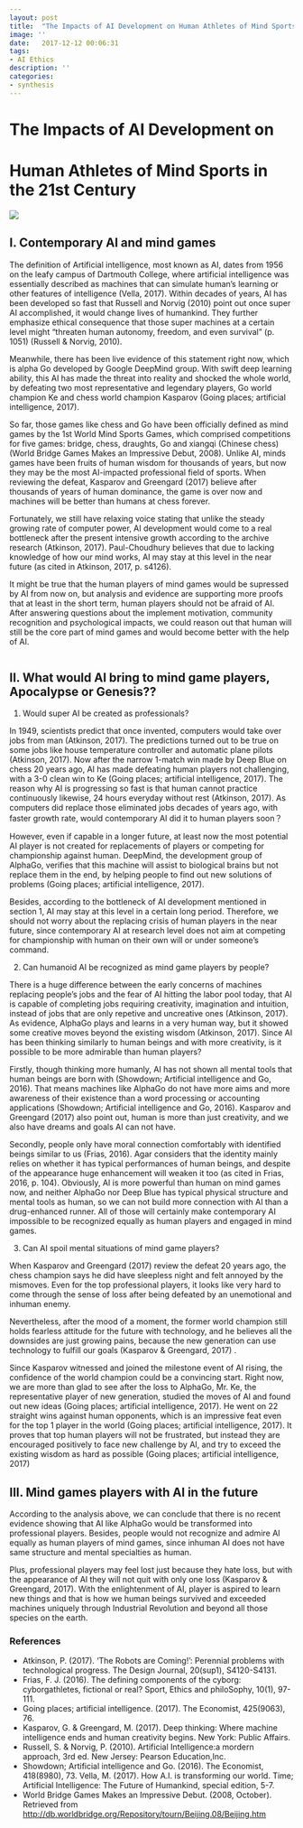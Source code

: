 ```yaml
---
layout: post
title:  "The Impacts of AI Development on Human Athletes of Mind Sports in the 21st Century"
image: ''
date:   2017-12-12 00:06:31
tags:
- AI Ethics
description: ''
categories:
- synthesis
---
```

# The Impacts of AI Development on 
# Human Athletes of Mind Sports in the 21st Century

<img src="http://cdn1.tnwcdn.com/wp-content/blogs.dir/1/files/2016/02/raw.gif">

## I.	Contemporary AI and mind games

The definition of Artificial intelligence, most known as AI, dates from 1956 on the leafy campus of Dartmouth College, where artificial intelligence was essentially described as machines that can simulate human’s learning or other features of intelligence (Vella, 2017).  Within decades of years, AI has been developed so fast that Russell and Norvig (2010) point out once super AI accomplished, it would change lives of humankind. They further emphasize ethical consequence that those super machines at a certain level might “threaten human autonomy, freedom, and even survival” (p. 1051) (Russell & Norvig, 2010).

Meanwhile, there has been live evidence of this statement right now, which is alpha Go developed by Google DeepMind group. With swift deep learning ability, this AI has made the threat into reality and shocked the whole world, by defeating two most representative and legendary players, Go world champion Ke and chess world champion Kasparov (Going places; artificial intelligence, 2017). 

So far, those games like chess and Go have been officially defined as mind games by the 1st World Mind Sports Games, which comprised competitions for five games: bridge, chess, draughts, Go and xiangqi (Chinese chess) (World Bridge Games Makes an Impressive Debut, 2008). Unlike AI, minds games have been fruits of human wisdom for thousands of years, but now they may be the most AI-impacted professional field of sports. When reviewing the defeat, Kasparov and Greengard (2017) believe after thousands of years of human dominance, the game is over now and machines will be better than humans at chess forever. 
	
Fortunately, we still have relaxing voice stating that unlike the steady growing rate of computer power, AI development would come to a real bottleneck after the present intensive growth according to the archive research (Atkinson, 2017). Paul-Choudhury believes that due to lacking knowledge of how our mind works, AI may stay at this level in the near future (as cited in Atkinson, 2017, p. s4126).

It might be true that the human players of mind games would be supressed by AI from now on, but analysis and evidence are supporting more proofs that at least in the short term, human players should not be afraid of AI. After answering questions about the implement motivation, community recognition and psychological impacts, we could reason out that human will still be the core part of mind games and would become better with the help of AI.    

<img src="https://octodex.github.com/images/codercat.jpg" alt="">

## II.	What would AI bring to mind game players, Apocalypse or Genesis??

1. 	Would super AI be created as professionals?

In 1949, scientists predict that once invented, computers would take over jobs from man (Atkinson, 2017). The predictions turned out to be true on some jobs like house temperature controller and automatic plane pilots (Atkinson, 2017). Now after the narrow 1-match win made by Deep Blue on chess 20 years ago, AI has made defeating human players not challenging, with a 3-0 clean win to Ke (Going places; artificial intelligence, 2017). The reason why AI is progressing so fast is that human cannot practice continuously likewise, 24 hours everyday without rest (Atkinson, 2017). As computers did replace those eliminated jobs decades of years ago, with faster growth rate, would contemporary AI did it to human players soon？ 

However, even if capable in a longer future, at least now the most potential AI player is not created for replacements of players or competing for championship against human. DeepMind, the development group of AlphaGo, verifies that this machine will assist to biological brains but not replace them in the end, by helping people to find out new solutions of problems (Going places; artificial intelligence, 2017). 

Besides, according to the bottleneck of AI development mentioned in section 1, AI may stay at this level in a certain long period. Therefore, we should not worry about the replacing crisis of human players in the near future, since contemporary AI at research level does not aim at competing for championship with human on their own will or under someone’s command. 

2.	 Can humanoid AI be recognized as mind game players by people?

There is a huge difference between the early concerns of machines replacing people’s jobs and the fear of AI hitting the labor pool today, that AI is capable of completing jobs requiring creativity, imagination and intuition, instead of jobs that are only repetive and uncreative ones (Atkinson, 2017). As evidence, AlphaGo plays and learns in a very human way, but it showed some creative moves beyond the existing wisdom (Atkinson, 2017). Since AI has been thinking similarly to human beings and with more creativity, is it possible to be more admirable than human players?

Firstly, though thinking more humanly, AI has not shown all mental tools that human beings are born with (Showdown; Artificial intelligence and Go, 2016). That means machines like AlphaGo do not have more aims and more awareness of their existence than a word processing or accounting applications (Showdown; Artificial intelligence and Go, 2016). Kasparov and Greengard (2017) also point out, human is more than just creativity, and we also have dreams and goals AI can not have. 

Secondly, people only have moral connection comfortably with identified beings similar to us (Frias, 2016). Agar considers that the identity mainly relies on whether it has typical performances of human beings, and despite of the appearance huge enhancement will weaken it too (as cited in Frias, 2016, p. 104). Obviously, AI is more powerful than human on mind games now, and neither AlphaGo nor Deep Blue has typical physical structure and mental tools as human, so we can not build more connection with AI than a drug-enhanced runner. All of those will certainly make contemporary AI impossible to be recognized equally as human players and engaged in mind games.

3.	Can AI spoil mental situations of mind game players?

When Kasparov and Greengard (2017) review the defeat 20 years ago, the chess champion says he did have sleepless night and felt annoyed by the mismoves. Even for the top professional players, it looks like very hard to come through the sense of loss after being defeated by an unemotional and inhuman enemy.

Nevertheless, after the mood of a moment, the former world champion still holds fearless attitude for the future with technology, and he believes all the downsides are just growing pains, because the new generation can use technology to fulfill our goals (Kasparov & Greengard, 2017) . 

Since Kasparov witnessed and joined the milestone event of AI rising, the confidence of the world champion could be a convincing start. Right now, we are more than glad to see after the loss to AlphaGo, Mr. Ke, the representative player of new generation, studied the moves of AI and found out new ideas (Going places; artificial intelligence, 2017). He went on 22 straight wins against human opponents, which is an impressive feat even for the top 1 player in the world (Going places; artificial intelligence, 2017). It proves that top human players will not be frustrated, but instead they are encouraged positively to face new challenge by AI, and try to exceed the existing wisdom as hard as possible (Going places; artificial intelligence, 2017)

## III.	Mind games players with AI in the future

According to the analysis above, we can conclude that there is no recent evidence showing that AI like AlphaGo would be transformed into professional players. Besides, people would not recognize and admire AI equally as human players of mind games, since inhuman AI does not have same structure and mental specialties as human. 

Plus, professional players may feel lost just because they hate loss, but with the appearance of AI they will not quit with only one loss (Kasparov & Greengard, 2017). With the enlightenment of AI, player is aspired to learn new things and that is how we human beings survived and exceeded machines uniquely through Industrial Revolution and beyond all those species on the earth.

### References
* Atkinson, P. (2017). ‘The Robots are Coming!’: Perennial problems with technological progress. The Design Journal, 20(sup1), S4120-S4131. 
* Frias, F. J. (2016). The defining components of the cyborg: cyborgathletes, fictional or real? Sport, Ethics and philoSophy, 10(1), 97-111.
* Going places; artificial intelligence. (2017). The Economist, 425(9063), 76.
* Kasparov, G. & Greengard, M. (2017). Deep thinking: Where machine intelligence ends and human creativity begins. New York: Public Affairs.
* Russell, S. & Norvig, P. (2010). Artificial Intelligence:a mordern approach, 3rd ed. New Jersey: Pearson Education,Inc.
* Showdown; Artificial intelligence and Go. (2016). The Economist, 418(8980), 73.
Vella, M. (2017). How A.I. is transforming our world. Time; Artificial Intelligence: The Future of Humankind, special edition, 5-7.
* World Bridge Games Makes an Impressive Debut. (2008, October). Retrieved from http://db.worldbridge.org/Repository/tourn/Beijing.08/Beijing.htm



